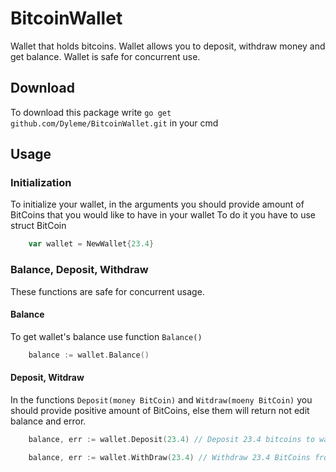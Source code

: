 # BitcoinWallet
Wallet that holds bitcoins. Wallet allows you to deposit, withdraw money and get balance. Wallet is safe for concurrent use.

## Download 
To download this package write `go get github.com/Dyleme/BitcoinWallet.git` in your cmd

## Usage

### Initialization
To initialize your wallet, in the arguments you should provide amount of BitCoins that you would like to have in your wallet
To do it you have to use struct BitCoin
```go
    var wallet = NewWallet{23.4}
```

### Balance, Deposit, Withdraw
These functions are safe for concurrent usage.

#### Balance
To get wallet's balance use function `Balance()`

```go
    balance := wallet.Balance()
```

#### Deposit, Witdraw
In the functions `Deposit(money BitCoin)` and `Witdraw(moeny BitCoin)` you should provide positive amount of BitCoins,
else them will return not edit balance and error.
```go
    balance, err := wallet.Deposit(23.4) // Deposit 23.4 bitcoins to wallet

    balance, err := wallet.WithDraw(23.4) // Withdraw 23.4 BitCoins from wallet
```



